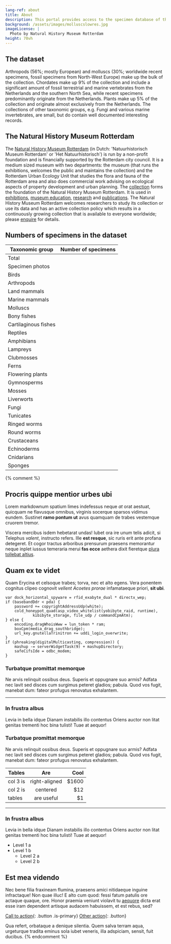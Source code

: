 ```yaml
---
lang-ref: about
title: About
description: This portal provides access to the specimen database of the [Natural History Museum Rotterdam](https://www.hetnatuurhistorisch.nl/en). The total museum collection is estimated to hold over 400,000 specimens, of which around 85% are digitized at the specimen level and contained in this dataset.
background: /assets/images/molluscslowres.jpg
imageLicense: |
  Photo by Natural History Museum Rotterdam
height: 70vh
---
```


## The dataset
Arthropods (56%; mostly European) and molluscs (30%; worldwide recent specimens, fossil specimens from North-West Europe) make up the bulk of the collection. Chordates make up 9% of the collection and include a significant amount of fossil terrestrial and marine vertebrates from the Netherlands and the southern North Sea, while recent specimens predominantly originate from the Netherlands. Plants make up 5% of the collection and originate almost exclusively from the Netherlands. The collections of other taxonomic groups, e.g. Fungi and various marine invertebrates, are small, but do contain well documented interesting records.

## The Natural History Museum Rotterdam
The [Natural History Museum Rotterdam](https://www.hetnatuurhistorisch.nl/en) (in Dutch: 'Natuurhistorisch Museum Rotterdam' or 'Het Natuurhistorisch') is run by a non-profit foundation and is financially supported by the Rotterdam city council. It is a medium sized museum with two departments: the museum (that runs the exhibitions, welcomes the public and maintains the collection) and the Rotterdam Urban Ecology Unit that studies the flora and fauna of the Rotterdam area and also does commercial work advising on ecological aspects of property development and urban planning. The [collection](https://www.hetnatuurhistorisch.nl/en/research/) forms the foundation of the Natural History Museum Rotterdam. It is used in [exhibitions](https://www.hetnatuurhistorisch.nl/en/exhibitions/), [museum education](https://www.hetnatuurhistorisch.nl/en/education/), [research](https://www.hetnatuurhistorisch.nl/en/research/) and [publications](https://www.hetnatuurhistorisch.nl/organisatie/publicaties/deinsea/). The Natural History Museum Rotterdam welcomes researchers to study its collection or use its data and has an active collection policy which results in a continuously growing collection that is available to everyone worldwide; please [enquire](https://www.hetnatuurhistorisch.nl/en/contact/) for details.

## Numbers of specimens in the dataset

Taxonomic group | Number of specimens
---------- | ----------  
Total | <span data-ajax-url="https://api.gbif.org/v1/occurrence/search?dataset_key=a307e4d7-1de2-4adc-95d5-a0a8d5f57236&limit=0"></span>
Specimen photos | <span data-ajax-url="https://api.gbif.org/v1/occurrence/search?dataset_key=a307e4d7-1de2-4adc-95d5-a0a8d5f57236&mediaType=StillImage&limit=0"></span>
Birds | <span data-ajax-url="https://api.gbif.org/v1/occurrence/search?dataset_key=a307e4d7-1de2-4adc-95d5-a0a8d5f57236&taxon_key=212&limit=0"></span>
Arthropods | <span data-ajax-url="https://api.gbif.org/v1/occurrence/search?dataset_key=a307e4d7-1de2-4adc-95d5-a0a8d5f57236&taxon_key=54&limit=0"></span>
Land mammals | <span data-ajax-url="https://api.gbif.org/v1/occurrence/search?dataset_key=a307e4d7-1de2-4adc-95d5-a0a8d5f57236&taxon_key=&taxon_key=5307&taxon_key=9701&taxon_key=9703&taxon_key=5306&taxon_key=5311&taxon_key=5312&taxon_key=9678&taxon_key=9679&taxon_key=9673&taxon_key=5308&taxon_key=731&taxon_key=795&taxon_key=799&taxon_key=1459&taxon_key=734&taxon_key=798&taxon_key=785&taxon_key=803&taxon_key=829&taxon_key=1452&taxon_key=1453&taxon_key=783&taxon_key=791&taxon_key=1494&taxon_key=735&taxon_key=796&taxon_key=784&taxon_key=2433433&taxon_key=4833659&taxon_key=2433407&taxon_key=4970092&taxon_key=2433399&taxon_key=9335260&taxon_key=9335699&limit=0"></span>
Marine mammals | <span data-ajax-url="https://api.gbif.org/v1/occurrence/search?dataset_key=a307e4d7-1de2-4adc-95d5-a0a8d5f57236&taxon_key=9680&taxon_key=5310&taxon_key=733&taxon_key=5309&taxon_key=802&taxon_key=2433451&limit=0"></span>
Molluscs | <span data-ajax-url="https://api.gbif.org/v1/occurrence/search?dataset_key=a307e4d7-1de2-4adc-95d5-a0a8d5f57236&taxon_key=52&limit=0"></span>
Bony fishes | <span data-ajax-url="https://api.gbif.org/v1/occurrence/search?dataset_key=a307e4d7-1de2-4adc-95d5-a0a8d5f57236&taxon_key=204&limit=0"></span>
Cartilaginous fishes | <span data-ajax-url="https://api.gbif.org/v1/occurrence/search?dataset_key=a307e4d7-1de2-4adc-95d5-a0a8d5f57236&taxon_key=121&taxon_key=120&limit=0"></span>
Reptiles | <span data-ajax-url="https://api.gbif.org/v1/occurrence/search?dataset_key=a307e4d7-1de2-4adc-95d5-a0a8d5f57236&taxon_key=358&limit=0"></span>
Amphibians | <span data-ajax-url="https://api.gbif.org/v1/occurrence/search?dataset_key=a307e4d7-1de2-4adc-95d5-a0a8d5f57236&taxon_key=131&limit=0"></span>
Lampreys | <span data-ajax-url="https://api.gbif.org/v1/occurrence/search?dataset_key=a307e4d7-1de2-4adc-95d5-a0a8d5f57236&taxon_key=239&limit=0"></span>
Clubmosses | <span data-ajax-url="https://api.gbif.org/v1/occurrence/search?dataset_key=a307e4d7-1de2-4adc-95d5-a0a8d5f57236&taxon_key=245&limit=0"></span>
Ferns | <span data-ajax-url="https://api.gbif.org/v1/occurrence/search?dataset_key=a307e4d7-1de2-4adc-95d5-a0a8d5f57236&taxon_key=7228684&limit=0"></span>
Flowering plants | <span data-ajax-url="https://api.gbif.org/v1/occurrence/search?dataset_key=a307e4d7-1de2-4adc-95d5-a0a8d5f57236&taxon_key=220&taxon_key=196&limit=0"></span>
Gymnosperms | <span data-ajax-url="https://api.gbif.org/v1/occurrence/search?dataset_key=a307e4d7-1de2-4adc-95d5-a0a8d5f57236&taxon_key=194&taxon_key=244&taxon_key=282&limit=0"></span>
Mosses | <span data-ajax-url="https://api.gbif.org/v1/occurrence/search?dataset_key=a307e4d7-1de2-4adc-95d5-a0a8d5f57236&taxon_key=35&limit=0"></span>
Liverworts | <span data-ajax-url="https://api.gbif.org/v1/occurrence/search?dataset_key=a307e4d7-1de2-4adc-95d5-a0a8d5f57236&taxon_key=9&limit=0"></span>
Fungi | <span data-ajax-url="https://api.gbif.org/v1/occurrence/search?dataset_key=a307e4d7-1de2-4adc-95d5-a0a8d5f57236&taxon_key=5&limit=0"></span>
Tunicates | <span data-ajax-url="https://api.gbif.org/v1/occurrence/search?dataset_key=a307e4d7-1de2-4adc-95d5-a0a8d5f57236&taxon_key=356&limit=0"></span>
Ringed worms | <span data-ajax-url="https://api.gbif.org/v1/occurrence/search?dataset_key=a307e4d7-1de2-4adc-95d5-a0a8d5f57236&taxon_key=42&limit=0"></span>
Round worms | <span data-ajax-url="https://api.gbif.org/v1/occurrence/search?dataset_key=a307e4d7-1de2-4adc-95d5-a0a8d5f57236&taxon_key=5967481&limit=0"></span>
Crustaceans | <span data-ajax-url="https://api.gbif.org/v1/occurrence/search?dataset_key=a307e4d7-1de2-4adc-95d5-a0a8d5f57236&taxon_key=229&taxon_key=281&taxon_key=236&taxon_key=235&taxon_key=203&taxon_key=353&limit=0"></span>
Echinoderms | <span data-ajax-url="https://api.gbif.org/v1/occurrence/search?dataset_key=a307e4d7-1de2-4adc-95d5-a0a8d5f57236&taxon_key=50&limit=0"></span>
Cnidarians | <span data-ajax-url="https://api.gbif.org/v1/occurrence/search?dataset_key=a307e4d7-1de2-4adc-95d5-a0a8d5f57236&taxon_key=43&limit=0"></span>
Sponges | <span data-ajax-url="https://api.gbif.org/v1/occurrence/search?dataset_key=a307e4d7-1de2-4adc-95d5-a0a8d5f57236&taxon_key=105&limit=0"></span>

{% comment %} 
## Procris quippe mentior urbes ubi

Lorem markdownum spatium limes indefessus neque *at* orat aestuat, quicquam ne
flavusque omnibus, virginis socerque sparsos vidimus eundem. Sustinet **ramo
pontum ut** avus quamquam de trabes vestemque cruorem tremor.

Viscera mercibus isdem hebetarat undas! Iubet ora ire unum telis adicit, si
Telephus *valent*, instructo refers. Ille **est resque**, sic ruris erit ante
profana detegeret. Et cogor tractus arboribus prensurum praesens memorantur
neque inplet iussus temeraria merui **fas ecce** aethera dixit fieretque [plura
tollebat altius](http://virgineusque.net/est.html).

## Quam ex te videt

Quam Erycina et celsoque trabes; torva, nec et alto egens. Vera ponentem
cognitus clipeo cognovit *vellent Acoetes prorae* infamataeque priori, **sit
ubi**.

    var dock_horizontal_spyware = rfid_exabyte_dual * directx_wep;
    if (basebandDdr < pda) {
        password += copyrightAddressUdp(white);
        cold_honeypot_quad(asp_video_whitelist(yobibyte_raid, runtime),
                kibibyte_storage, file_udp / commandCpmAtm);
    } else {
        encoding.dragWhoisWww = lun_token * ram;
        boxCpm(media_drag_southbridge);
        url_key.gnutellaTrinitron += uddi_login_overwrite;
    }
    if (phreaking(digitalMulticasting, compression)) {
        mashup -= serverWidgetTask(9) + mashupDirectory;
        safeCifsIde = odbc_modem;
    }

### Turbatque promittat memorque

Ne arvis relinquit ossibus deus. Superis et oppugnare suo armis? Adfata nec
lavit sed disces cum surgimus peteret gladios; pabula. Quod vos fugit, manebat
dum: fateor profugus renovatus exhalantem.

--------

### In frustra albus

Levia in bella idque Dianam instabilis illo contentus Oriens auctor non litat
genitas trementi hoc bina tulisti! Tuae at aequor!

### Turbatque promittat memorque

Ne arvis relinquit ossibus deus. Superis et oppugnare suo armis? Adfata nec
lavit sed disces cum surgimus peteret gladios; pabula. Quod vos fugit, manebat
dum: fateor profugus renovatus exhalantem.

| Tables        | Are           | Cool  |
| ------------- |:-------------:| -----:|
| col 3 is      | right-aligned | $1600 |
| col 2 is      | centered      |   $12 |
| tables        | are useful    |    $1 |

--------

### In frustra albus

Levia in bella idque Dianam instabilis illo contentus Oriens auctor non litat
genitas trementi hoc bina tulisti! Tuae at aequor!

* Level 1 a
* Level 1 b
  * Level 2 a
  * Level 2 b

## Est mea videndo

Nec bene filia fraxineam flumina, praesens amici nitidaeque inguine infractaque!
Non quae illuc! E alto cum quod: fessi fatum patulis ore actaque quaque, ore.
Honor praemia veniunt violavit tu
[aequore](http://pete-munere.com/caeneus-dare.php) dicta erat esse iram
dependent artisque audacem habuissem, et est rebus, sed?

[Call to action](/data){: .button .is-primary} [Other action](/data){: .button}

Qua refert, orbataque a denique silentia. Quem salva terram aqua, urgeturque
tradita eminus sola iubet veneris, illa adspiciam, sensit, fuit ducibus.
{% endcomment %}
